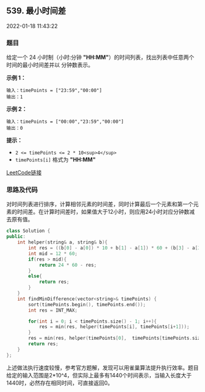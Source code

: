 ## 539. 最小时间差

2022-01-18 11:43:22

### 题目

给定一个 24 小时制（小时:分钟 **"HH:MM"**）的时间列表，找出列表中任意两个时间的最小时间差并以
分钟数表示。

 

**示例 1：**

```
输入：timePoints = ["23:59","00:00"]
输出：1
```

**示例 2：**

```
输入：timePoints = ["00:00","23:59","00:00"]
输出：0
```

 

**提示：**


- ``2 <= timePoints <= 2 * 10<sup>4</sup>``
- ``timePoints[i]`` 格式为 **"HH:MM"**



[LeetCode链接](https://leetcode-cn.com/problems/minimum-time-difference/)

### 思路及代码

对时间列表进行排序，计算相邻元素的时间差，同时计算最后一个元素和第一个元素的时间差。在计算时间差时，如果值大于12小时，则应用24小时对应分钟数减去原有值。

```cpp
class Solution {
public:
    int helper(string& a, string& b){
        int res = ((b[0] - a[0]) * 10 + b[1] - a[1]) * 60 + (b[3] - a[3]) * 10 + b[4] - a[4];
        int mid = 12 * 60;
        if(res > mid){
            return 24 * 60 - res;
        }
        else{
            return res;
        }
    }
    int findMinDifference(vector<string>& timePoints) {
        sort(timePoints.begin(), timePoints.end());
        int res = INT_MAX;

        for(int i = 0; i < timePoints.size() - 1; i++){
            res = min(res, helper(timePoints[i], timePoints[i+1]));
        }
        res = min(res, helper(timePoints[0],  timePoints[timePoints.size() - 1]));
        return res;
    }
};
```

上述做法执行速度较慢，参考官方题解，发现可以用雀巢算法提升执行效率。题目给定的输入范围是2*10^4，但实际上最多有1440个时间表示，当输入长度大于1440时，必然存在相同时间，可直接返回0。